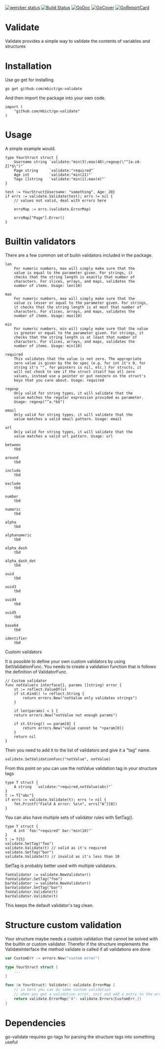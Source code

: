 [![wercker status](https://app.wercker.com/status/3a36cd7798b739f402718a0ba24334c4/s "wercker status")](https://app.wercker.com/project/bykey/3a36cd7798b739f402718a0ba24334c4)
[![Build Status](https://travis-ci.org/mbict/go-validate.png?branch=master)](https://travis-ci.org/mbict/go-validate)
[![GoDoc](https://godoc.org/github.com/mbict/go-validate?status.png)](http://godoc.org/github.com/mbict/go-validate)
[![GoCover](http://gocover.io/_badge/github.com/mbict/go-validate)](http://gocover.io/github.com/mbict/go-validate)
[![GoReportCard](http://goreportcard.com/badge/mbict/go-validate)](http://goreportcard.com/report/mbict/go-validate)

Validate
========

Validate provides a simple way to validate the contents of variables and structures

Installation
============

Use go get for installing.

	go get github.com/mbict/go-validate

And then import the package into your own code.

	import (
		"github.com/mbict/go-validate"
	)

Usage
=====

A simple example would.

	type YourStruct struct {
		Username string `validate:"min(3);max(40);regexp(\"^[a-zA-Z]*$\")"`
		Page string     `validate:"required"`
		Age int         `validate:"min(21)"`
		Tags []string   `validate:"min(1);max(4)"`
	}

	test := YourStruct{Username: "something", Age: 20}
	if errs := validate.Validate(test); errs != nil {
		// values not valid, deal with errors here
		
		errsMap := errs.(validate.ErrorMap)
		
		errsMap["Page"].Error()
	}

Builtin validators
==================

There are a few common set of builin validators included in the package.

	len
		For numeric numbers, max will simply make sure that the
		value is equal to the parameter given. For strings, it
		checks that the string length is exactly that number of
		characters. For slices,	arrays, and maps, validates the
		number of items. Usage: len(10)
	
	max
		For numeric numbers, max will simply make sure that the
		value is lesser or equal to the parameter given. For strings,
		it checks that the string length is at most that number of
		characters. For slices,	arrays, and maps, validates the
		number of items. Usage: max(10)
	
	min
		For numeric numbers, min will simply make sure that the value
		is greater or equal to the parameter given. For strings, it
		checks that the string length is at least that number of
		characters. For slices, arrays, and maps, validates the
		number of items. Usage: min(10)
	
	required
		This validates that the value is not zero. The appropriate
		zero value is given by the Go spec (e.g. for int it's 0, for
		string it's "", for pointers is nil, etc.) For structs, it
		will not check to see if the struct itself has all zero
		values, instead use a pointer or put nonzero on the struct's
		keys that you care about. Usage: required
	
	regexp
		Only valid for string types, it will validate that the
		value matches the regular expression provided as parameter.
		Usage: regexp("^a.*b$")

    email
		Only valid for string types, it will validate that the
		value matches a valid email pattern. Usage: email
		
	url
        Only valid for string types, it will validate that the
        value matches a valid url pattern. Usage: url
        
    between
        tbd
    
    around
        tbd
        
    include
        tbd
        
    exclude
        tbd

    number
        tbd
        
    numeric
        tbd
        
    alpha
        tbd
        
    alphanumeric
        tbd

    alpha_dash
        tbd
        
    alpha_dash_dot
        tbd
        
    uuid
        tbd
        
    uuid3
        tbd
        
    uuid4
        tbd
        
    uuid5
        tbd
        
    base64
        tbd
        
    identifier
        tbd
        
Custom validators

It is possible to define your own custom validators by using SetValidationFunc.
You needs to create a validation function that is follows the definition 
of ValidatorFunc.

	// Custom validator
	func notValue(v interface{}, params []string) error {
		st := reflect.ValueOf(v)
		if st.Kind() != reflect.String {
			return errors.New("notValue only validates strings")
		}
		
		if len(params) < 1 {
		return errors.New("notValue not enough params")
		
		if st.String() == param[0] {
			return errors.New("value cannot be "+param[0])
		}
		return nil
	}

Then you need to add it to the list of validators and give it a "tag"
name.

	validate.SetValidationFunc("notValue", notValue)

From this point on you can use the notValue validation tag in your 
structure tags

	type T struct {
		A string  `validate:"required,notValue(abc)"`
	}
	t := T{"abc"}
	if errs := validate.Validate(t); errs != nil {
		fmt.Printf("Field A error: %s\n", errs["A"][0])
	}

You can also have multiple sets of validator rules with SetTag().

	type T struct {
		A int `foo:"required" bar:"min(10)"`
	}
	t := T{5}
	validate.SetTag("foo")
	validate.Validate(t) // valid as it's required
	validate.SetTag("bar")
	validate.Validate(t) // invalid as it's less than 10

SetTag is probably better used with multiple validators.

	fooValidator := validate.NewValidator()
	fooValidator.SetTag("foo")
	barValidator := validate.NewValidator()
	barValidator.SetTag("bar")
	fooValidator.Validate(t)
	barValidator.Validate(t)

This keeps the default validator's tag clean.


Structure custom validation
===========================
Your structure maybe needs a custom validation that cannot be solved with the builtin or custom validator.
Therefor if the structure implements the ValidateInterface the method validate is called if all validations are done

```go
var CustomErr := errors.New("custom error")

type YourStruct struct {
	...
}

func (o YourStruct) Validate() validate.ErrorMap {
	// in here you can do some custom validation
	// when you got a validation error, init and add a entry to the error map.
	return validate.ErrorMap{"A": validate.Errors{CustomErr,}}
}

```

Dependencies
============
go-validate requires go-tags for parsing the structure tags into something useful